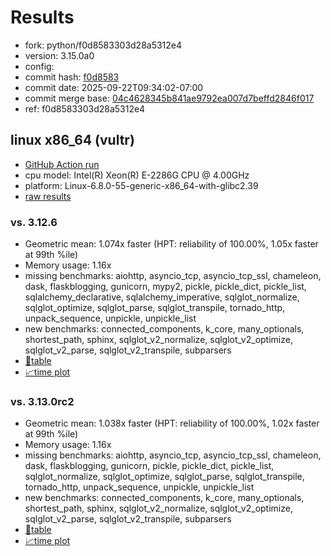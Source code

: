 # Results

- fork: python/f0d8583303d28a5312e4
- version: 3.15.0a0
- config: 
- commit hash: [f0d8583](https://github.com/python/cpython/commit/f0d8583)
- commit date: 2025-09-22T09:34:02-07:00
- commit merge base: [04c4628345b841ae9792ea007d7beffd2846f017](https://github.com/python/cpython/commit/04c4628345b841ae9792ea007d7beffd2846f017)
- ref: f0d8583303d28a5312e4

## linux x86_64 (vultr)

- [GitHub Action run](https://github.com/facebookexperimental/free-threading-benchmarking/actions/runs/17930090631)
- cpu model: Intel(R) Xeon(R) E-2286G CPU @ 4.00GHz
- platform: Linux-6.8.0-55-generic-x86_64-with-glibc2.39
- [raw results](bm-20250922-vultr-x86_64-python-f0d8583303d28a5312e4-3.15.0a0-f0d8583.json)

### vs. 3.12.6

- Geometric mean: 1.074x faster (HPT: reliability of 100.00%, 1.05x faster at 99th %ile)
- Memory usage: 1.16x
- missing benchmarks: aiohttp, asyncio_tcp, asyncio_tcp_ssl, chameleon, dask, flaskblogging, gunicorn, mypy2, pickle, pickle_dict, pickle_list, sqlalchemy_declarative, sqlalchemy_imperative, sqlglot_normalize, sqlglot_optimize, sqlglot_parse, sqlglot_transpile, tornado_http, unpack_sequence, unpickle, unpickle_list
- new benchmarks: connected_components, k_core, many_optionals, shortest_path, sphinx, sqlglot_v2_normalize, sqlglot_v2_optimize, sqlglot_v2_parse, sqlglot_v2_transpile, subparsers
- [📄table](bm-20250922-vultr-x86_64-python-f0d8583303d28a5312e4-3.15.0a0-f0d8583-vs-3.12.6.md)
- [📈time plot](bm-20250922-vultr-x86_64-python-f0d8583303d28a5312e4-3.15.0a0-f0d8583-vs-3.12.6.svg)

### vs. 3.13.0rc2

- Geometric mean: 1.038x faster (HPT: reliability of 100.00%, 1.02x faster at 99th %ile)
- Memory usage: 1.16x
- missing benchmarks: aiohttp, asyncio_tcp, asyncio_tcp_ssl, chameleon, dask, flaskblogging, gunicorn, pickle, pickle_dict, pickle_list, sqlglot_normalize, sqlglot_optimize, sqlglot_parse, sqlglot_transpile, tornado_http, unpack_sequence, unpickle, unpickle_list
- new benchmarks: connected_components, k_core, many_optionals, shortest_path, sphinx, sqlglot_v2_normalize, sqlglot_v2_optimize, sqlglot_v2_parse, sqlglot_v2_transpile, subparsers
- [📄table](bm-20250922-vultr-x86_64-python-f0d8583303d28a5312e4-3.15.0a0-f0d8583-vs-3.13.0rc2.md)
- [📈time plot](bm-20250922-vultr-x86_64-python-f0d8583303d28a5312e4-3.15.0a0-f0d8583-vs-3.13.0rc2.svg)

